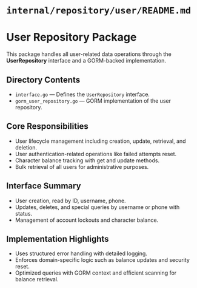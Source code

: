 # `internal/repository/user/README.md`

# User Repository Package

This package handles all user-related data operations through the **UserRepository** interface and a GORM-backed implementation.

## Directory Contents

- `interface.go` — Defines the `UserRepository` interface.
- `gorm_user_repository.go` — GORM implementation of the user repository.


## Core Responsibilities

- User lifecycle management including creation, update, retrieval, and deletion.
- User authentication-related operations like failed attempts reset.
- Character balance tracking with get and update methods.
- Bulk retrieval of all users for administrative purposes.


## Interface Summary

- User creation, read by ID, username, phone.
- Updates, deletes, and special queries by username or phone with status.
- Management of account lockouts and character balance.


## Implementation Highlights

- Uses structured error handling with detailed logging.
- Enforces domain-specific logic such as balance updates and security reset.
- Optimized queries with GORM context and efficient scanning for balance retrieval.